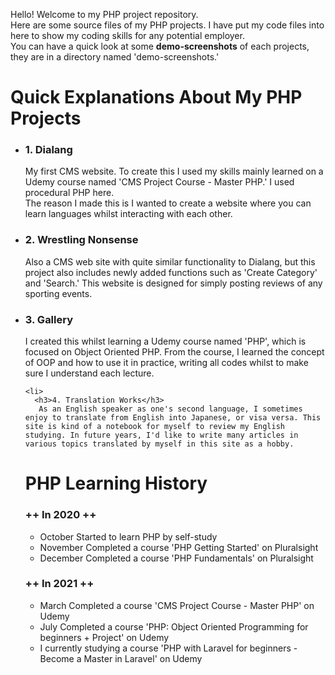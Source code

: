 
Hello! Welcome to my PHP project repository.<br>
Here are some source files of my PHP projects. I have put my code files into here to show my coding skills for any potential employer.<br>
You can have a quick look at some <strong>demo-screenshots</strong> of each projects, they are in a directory named 'demo-screenshots.'<br>



# Quick Explanations About My PHP Projects

 <ul>
   <li>
      <h3>1. Dialang</h3>
      My first CMS website. To create this I used my skills mainly learned on a Udemy course named 'CMS Project Course - Master PHP.' I used procedural PHP here. <br>
      The reason I made this is I wanted to create a website where you can learn languages whilst interacting with each other.      
   </li>
 
   <li>
      <h3>2. Wrestling Nonsense</h3>
      Also a CMS web site with quite similar functionality to Dialang, but this project also includes newly added functions such as 'Create Category' and 'Search.' This website is designed for simply posting reviews of any sporting events.  
   
   </li>
 
   <li>
      <h3>3. Gallery</h3>
      I created this whilst learning a Udemy course named 'PHP', which is focused on Object Oriented PHP. From the course, I learned the concept of OOP and how to use it in practice, writing all codes whilst to make sure I understand each lecture.
   </li>
 
    <li>
      <h3>4. Translation Works</h3>
       As an English speaker as one's second language, I sometimes enjoy to translate from English into Japanese, or visa versa. This site is kind of a notebook for myself to review my English studying. In future years, I'd like to write many articles in various topics translated by myself in this site as a hobby.

     
   </li>
 
 </ol>



# PHP Learning History
 <h3>++ In 2020 ++</h3>
 <ul>
   <li>October   Started to learn PHP by self-study</li>
   <li>November  Completed a course 'PHP Getting Started' on Pluralsight</li>
   <li>December  Completed a course 'PHP Fundamentals' on Pluralsight</li>
 </ul>
 
 <h3>++ In 2021 ++</h3>
 <ul>
   <li>March     Completed a course 'CMS Project Course - Master PHP' on Udemy</li>
   <li>July      Completed a course 'PHP: Object Oriented Programming for beginners + Project' on Udemy</li>
   <li>I currently studying a course 'PHP with Laravel for beginners - Become a Master in Laravel' on Udemy</li>
 </ul>




